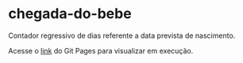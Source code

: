 # chegada-do-bebe

Contador regressivo de dias referente a data prevista de nascimento.

Acesse o <a href="https://renanramos.github.io/chegada-do-bebe/">link<a> do Git Pages para visualizar em execução.
